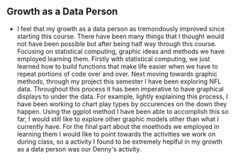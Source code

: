 ## Growth as a Data Person
- I feel that my growth as a data person as tremondously improved since starting this course. There have been many things that I thought would not have been possible but after being half way through this course. Focusing on statistical computing, graphic ideas and methods we have employed learning them. Firstly with statistical computing, we just learned how to build functions that make life easier when we have to repeat portions of code over and over. Next moving towards graphic methods, through my project this semester I have been exploring NFL data. Throughout this process it has been imperative to have graphical displays to under the data. For example, lightly explaining this process, I have been working to chart play types by occurences on the down they happen. Using the ggplot method I have been able to accomplish this so far, I would still like to explore other graphic models other than what I currently have. For the final part about the moethods we employed in learning them I would like to point towards the activities we work on during class, so a activity I found to be extremely heplful in my growth as a data person was our Denny's activity.
